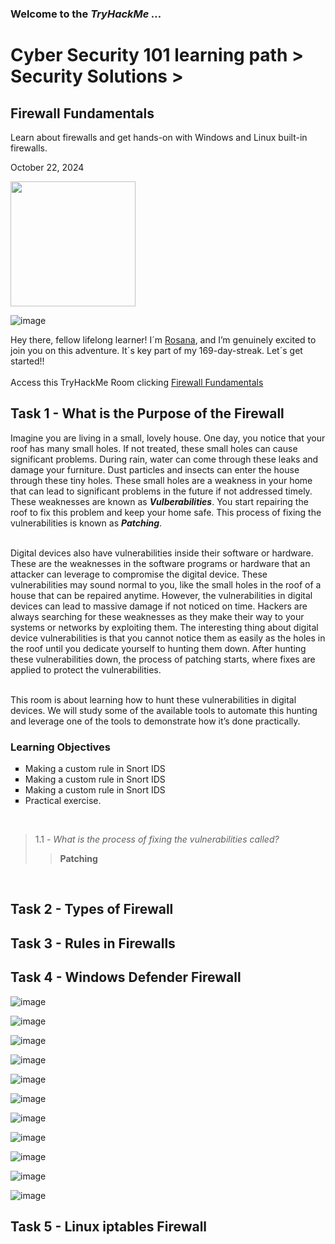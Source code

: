 <h3> Welcome to the <em>TryHackMe ...</em></h3>
<h1>Cyber Security 101 learning path > Security Solutions ></h1>
<h2>Firewall Fundamentals</h2>
<p>Learn about firewalls and get hands-on with Windows and Linux built-in firewalls.</p>
<p>October 22, 2024<br></p>

<img src="![image](https://github.com/user-attachments/assets/1bd6bc5d-2f08-455b-a72a-b42c1b0b95c7)" height="200" width="200">

![image](https://github.com/user-attachments/assets/1661a1ec-f0a0-4ee5-89e4-9c24d7261fd2)






<p>Hey there, fellow lifelong learner! I´m <a href="https://www.linkedin.com/in/rosanafssantos/">Rosana</a>, and I’m genuinely excited to join you on this adventure. It´s key part of my 169-day-streak. Let´s get started!!<br><br>
Access this TryHackMe Room clicking <a href="https://tryhackme.com/r/room/firewallfundamentals">Firewall Fundamentals</a></p>

<h2>Task 1 - What is the Purpose of the Firewall</h2>
<p>Imagine you are living in a small, lovely house. One day, you notice that your roof has many small holes. If not treated, these small holes can cause significant problems. During rain, water can come through these leaks and damage your furniture. Dust particles and insects can enter the house through these tiny holes. These small holes are a weakness in your home that can lead to significant problems in the future if not addressed timely. These weaknesses are known as <strong><em>Vulberabilities</em></strong>. You start repairing the roof to fix this problem and keep your home safe. This process of fixing the vulnerabilities is known as <strong><em>Patching</em></strong>.<br><br>

Digital devices also have vulnerabilities inside their software or hardware. These are the weaknesses in the software programs or hardware that an attacker can leverage to compromise the digital device. These vulnerabilities may sound normal to you, like the small holes in the roof of a house that can be repaired anytime. However, the vulnerabilities in digital devices can lead to massive damage if not noticed on time. Hackers are always searching for these weaknesses as they make their way to your systems or networks by exploiting them. The interesting thing about digital device vulnerabilities is that you cannot notice them as easily as the holes in the roof until you dedicate yourself to hunting them down. After hunting these vulnerabilities down, the process of patching starts, where fixes are applied to protect the vulnerabilities.<br><br>

This room is about learning how to hunt these vulnerabilities in digital devices. We will study some of the available tools to automate this hunting and leverage one of the tools to demonstrate how it’s done practically.<br></p>
<h3>Learning Objectives</h3>
 <ul style="list-style-type:square">
    <li>Making a custom rule in Snort IDS</li>
    <li>Making a custom rule in Snort IDS</li>
    <li>Making a custom rule in Snort IDS</li>
    <li>Practical exercise.</li>
</ul><br></p>

> 1.1 - <em>What is the process of fixing the vulnerabilities called?</em><br>
>> <strong>Patching</strong><br>
<p><br></p>



<h2>Task 2 - Types of Firewall</h2>


<h2>Task 3 - Rules in Firewalls</h2>

<h2>Task 4 - Windows Defender Firewall</h2>

![image](https://github.com/user-attachments/assets/aa4af298-e179-42bd-b27d-4139bbda8c7c)

![image](https://github.com/user-attachments/assets/aee32e74-79a5-4a08-ab42-76c76779972c)

![image](https://github.com/user-attachments/assets/6a42e3ca-6712-4da7-9d5f-0ee69fe4f170)

![image](https://github.com/user-attachments/assets/7428d452-f6b6-463e-90da-89ff010c177e)

![image](https://github.com/user-attachments/assets/1f26e917-ef31-4292-b858-22ede54b09af)

![image](https://github.com/user-attachments/assets/a91a8816-5400-43d3-8573-7f123cc11810)

![image](https://github.com/user-attachments/assets/0afbbcca-c49a-46eb-a575-61f456082555)

![image](https://github.com/user-attachments/assets/4196d59b-0bb2-45ae-900a-53a048792c16)

![image](https://github.com/user-attachments/assets/cfd660f4-7e84-4626-b76d-ce9f631fc4e6)

![image](https://github.com/user-attachments/assets/45e8f2ec-19ec-426a-896b-2d956f01820c)



![image](https://github.com/user-attachments/assets/43fea11c-ef2f-463d-81fa-d6d8e12bfda5)















<h2>Task 5 - Linux iptables Firewall</h2>
